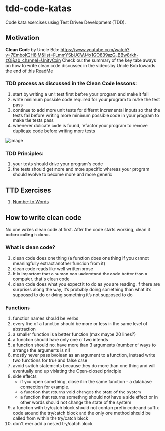 # tdd-code-katas
Code kata exercises using Test Driven Development (TDD). 

## Motivation
**Clean Code** by Uncle Bob: https://www.youtube.com/watch?v=7EmboKQH8lM&list=PLmmYSbUCWJ4x1GO839azG_BBw8rkh-zOj&ab_channel=UnityCoin
Check out the summary of the key take aways on how to write clean code discussed in the videos by Uncle Bob towards the end of this ReadMe

### TDD process as discussed in the Clean Code lessons:
1. start by writing a unit test first before your program and make it fail
2. write minimum possible code required for your program to make the test pass
3. continue to add more unit tests for differnt incremental inputs so that the tests fail before writing more minimum possible code in your program to make the tests pass
4. whenever dulicate code is found, refactor your program to remove duplicate code before writing more tests

![image](https://user-images.githubusercontent.com/31875310/145986897-f2b7b847-3d70-4c19-9288-dde86b94a092.png)

### TDD Principles:
1. your tests should drive your program's code
2. the tests should get more and more specific whereas your program should evolve to become more and more generic

## TTD Exercises
1. [Number to Words](https://github.com/tdvenky/tdd-code-katas/blob/main/src/main/java/com/katas/tdd/NumberToWords.java)

## How to write clean code
No one writes clean code at first. After the code starts working, clean it before calling it done.

### What is clean code?
1. clean code does one thing (a function does one thing if you cannot meaningfully extract another function from it)
2. clean code reads like well written prose
3. It is important that a human can understand the code better than a computer. that's clean code
4. clean code does what you expect it to do as you are reading. If there are surprises along the way, it’s probably doing something than what it’s supposed to do or doing something it’s not supposed to do

### Functions
1. function names should be verbs
2. every line of a function should be more or less in the same level of abstraction
3. a smaller function is a better function (max maybe 20 lines?)
4. a function should have only one or two intends 
5. a function should not have more than 3 arguments (number of ways to arrange the arguments is n!)
6. mostly never pass boolean as an argument to a function, instead write two functions for true and false case
7. avoid switch statements because they do more than one thing and will eventually end up violating the Open-closed principle
8. side effects
   - if you open something, close it in the same function - a database connection for example.
   - a function that returns void changes the state of the system
   - a function that returns something should not have a side effect or in other words should not change the state of the system
9. a function with try/catch block should not contain prefix code and suffix code around the  try/catch block and the only one method should be called from within the try/catch block
10. don't ever add a nested try/catch block
